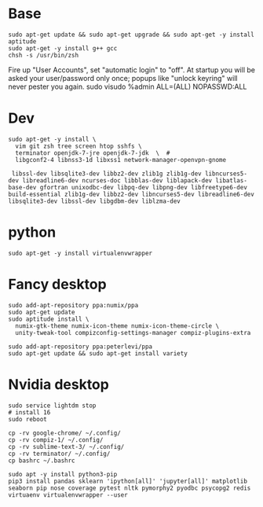 # Base

```
sudo apt-get update && sudo apt-get upgrade && sudo apt-get -y install aptitude
sudo apt-get -y install g++ gcc
chsh -s /usr/bin/zsh
```

Fire up "User Accounts", set "automatic login" to "off". At startup you will be asked your user/password only once; popups like "unlock keyring" will never pester you again.
sudo visudo
%admin  ALL=(ALL) NOPASSWD:ALL


# Dev
```
sudo apt-get -y install \
  vim git zsh tree screen htop sshfs \
  terminator openjdk-7-jre openjdk-7-jdk  \  # 
  libgconf2-4 libnss3-1d libxss1 network-manager-openvpn-gnome 

 libssl-dev libsqlite3-dev libbz2-dev zlib1g zlib1g-dev libncurses5-dev libreadline6-dev ncurses-doc libblas-dev liblapack-dev libatlas-base-dev gfortran unixodbc-dev libpq-dev libpng-dev libfreetype6-dev build-essential zlib1g-dev libbz2-dev libncurses5-dev libreadline6-dev libsqlite3-dev libssl-dev libgdbm-dev liblzma-dev
```

# python
```
sudo apt-get -y install virtualenvwrapper
```

# Fancy desktop
```
sudo add-apt-repository ppa:numix/ppa
sudo apt-get update
sudo aptitude install \
  numix-gtk-theme numix-icon-theme numix-icon-theme-circle \
  unity-tweak-tool compizconfig-settings-manager compiz-plugins-extra
  
sudo add-apt-repository ppa:peterlevi/ppa
sudo apt-get update && sudo apt-get install variety
```

# Nvidia desktop
```
sudo service lightdm stop
# install 16
sudo reboot
```
```
cp -rv google-chrome/ ~/.config/
cp -rv compiz-1/ ~/.config/
cp -rv sublime-text-3/ ~/.config/
cp -rv terminator/ ~/.config/
cp bashrc ~/.bashrc 

sudo apt -y install python3-pip
pip3 install pandas sklearn 'ipython[all]' 'jupyter[all]' matplotlib seaborn pip nose coverage pytest nltk pymorphy2 pyodbc psycopg2 redis virtuaenv virtualenvwrapper --user 

```
